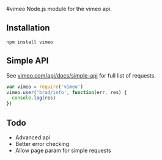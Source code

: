 #vimeo
Node.js module for the vimeo api.

## Installation

```
npm install vimeo
```

## Simple API
See [vimeo.com/api/docs/simple-api](http://vimeo.com/api/docs/simple-api) for full list of requests.

```javascript
var vimeo = require('vimeo')
vimeo.user('brad/info', function(err, res) {
  console.log(res)
})
```
## Todo
* Advanced api
* Better error checking
* Allow page param for simple requests